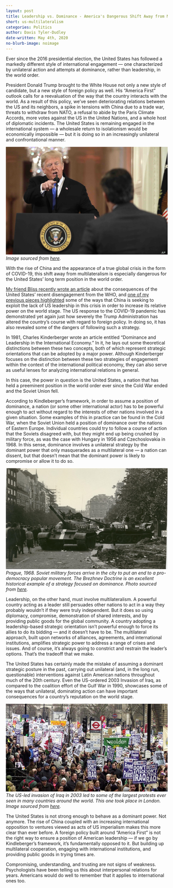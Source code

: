 ```yaml
---
layout: post
title: Leadership vs. Dominance - America's Dangerous Shift Away from Multilateralism
short: us-multilateralism
categories: Politics
author: Davis Tyler-Dudley
date-written: May 4th, 2020
no-blurb-image: noimage
---
```


Ever since the 2016 presidential election, the United States has followed a markedly different style of international engagement — one characterized by unilateral action and attempts at dominance, rather than leadership, in the world order.

President Donald Trump brought to the White House not only a new style of candidate, but a new style of foreign policy as well. His “America First” outlook calls for a reevaluation of the way that the country interacts with the world. As a result of this policy, we’ve seen deteriorating relations between the US and its neighbors, a spike in tensions with China due to a trade war, threats to withdraw from NATO, a refusal to abide by the Paris Climate Accords, more votes against the US in the United Nations, and a whole host of diplomatic incidents. The United States is remaining engaged in the international system — a wholesale return to isolationism would be economically impossible — but it is doing so in an increasingly unilateral and confrontational manner.

![Trump](/images/us-multilateralism/blurb.jpg)<br>
_Image sourced from [here](https://media.voltron.voanews.com/Drupal/01live-166/styles/sourced/s3/2019-04/6278E3B8-B42B-46C4-988A-E9F498BDFBCD.jpg?itok=FuCUPuUi)._

With the rise of China and the appearance of a true global crisis in the form of COVID-19, this shift away from multilateralism is especially dangerous for the United States’ long term position in the world order.

[My friend Bliss recently wrote an article](https://foresight2020.co/politics/2020/04/24/covid19-who-trump/) about the consequences of the United States’ recent disengagement from the WHO, and [one of my previous pieces highlighted](https://foresight2020.co/politics/2020/04/04/covid19-capitalizing-crisis/) some of the ways that China is seeking to exploit the lack of US leadership in this crisis in order to increase its relative power on the world stage. The US response to the COVID-19 pandemic has demonstrated yet again just how severely the Trump Administration has altered the country’s course with regard to foreign policy. In doing so, it has also revealed some of the dangers of following such a strategy.

In 1981, Charles Kinderberger wrote an article entitled “Dominance and Leadership in the International Economy.” In it, he lays out some theoretical distinctions between these two concepts, both of which represent strategic orientations that can be adopted by a major power. Although Kinderberger focuses on the distinction between these two strategies of engagement within the context of the international political economy, they can also serve as useful lenses for analyzing international relations in general.

In this case, the power in question is the United States, a nation that has held a preeminent position in the world order ever since the Cold War ended and the Soviet Union fell.

According to Kindleberger’s framework, in order to assume a position of dominance, a nation (or some other international actor) has to be powerful enough to act without regard to the interests of other nations involved in a given situation. Some examples of this in practice can be found in the Cold War, when the Soviet Union held a position of dominance over the nations of Eastern Europe. Individual countries could try to follow a course of action that the Soviets disagreed with, but they might end up being crushed by military force, as was the case with Hungary in 1956 and Czechoslovakia in 1968. In this sense, dominance involves a unilateral strategy by the dominant power that only masquerades as a multilateral one — a nation can dissent, but that doesn’t mean that the dominant power is likely to compromise or allow it to do so.

![Prague](/images/us-multilateralism/prague.JPG)<br>
_Prague, 1968. Soviet military forces arrive in the city to put an end to a pro-democracy popular movement. The Brezhnev Doctrine is an excellent historical example of a strategy focused on dominance. Photo sourced from [here](https://www.czdjournal.com/images/theme/20180821102528_2018-067-invasion.JPG)._

Leadership, on the other hand, must involve multilateralism. A powerful country acting as a leader still persuades other nations to act in a way they probably wouldn’t if they were truly independent. But it does so using diplomacy, compromise, demonstration of shared interests, and by providing public goods for the global community. A country adopting a leadership-based strategic orientation isn’t powerful enough to force its allies to do its bidding — and it doesn’t have to be. The multilateral approach, built upon networks of alliances, agreements, and international institutions, amplifies strategic power to address a range of crises and issues. And of course, it’s always going to constrict and restrain the leader’s options. That’s the tradeoff that we make.

The United States has certainly made the mistake of assuming a dominant strategic posture in the past, carrying out unilateral (and, in the long run, questionable) interventions against Latin American nations throughout much of the 20th century. Even the US-ordered 2003 Invasion of Iraq, as compared to the coalition effort of the Gulf War in 1990, showcases some of the ways that unilateral, dominating action can have important consequences for a country’s reputation on the world stage.

![Iraq](/images/us-multilateralism/iraq.jpg)<br>
_The US-led invasion of Iraq in 2003 led to some of the largest protests ever seen in many countries around the world. This one took place in London. Image sourced from [here](https://www.mabonline.net/wp-content/uploads/2018/03/Anti-war-movement-2003.jpg)._

The United States is not strong enough to behave as a dominant power. Not anymore. The rise of China coupled with an increasing international opposition to ventures viewed as acts of US imperialism makes this more clear than ever before. A foreign policy built around “America First” is not the right way to ensure a position of American leadership — if we go by Kindleberger’s framework, it’s fundamentally opposed to it. But building up multilateral cooperation, engaging with international institutions, and providing public goods in trying times are.

Compromising, understanding, and trusting are not signs of weakness. Psychologists have been telling us this about interpersonal relations for years. Americans would do well to remember that it applies to international ones too.
